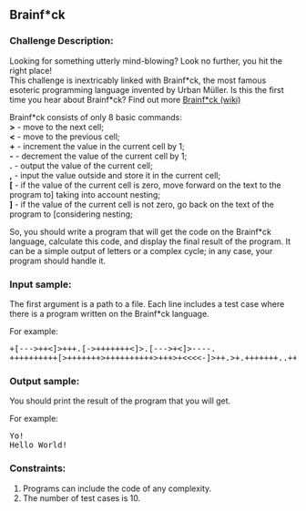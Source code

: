 <h2>Brainf*ck</h2>

<h3>Challenge Description:</h3>

<p>
    Looking for something utterly mind-blowing? Look no further, you hit the right place!<br>
    This challenge is inextricably linked with Brainf*ck, the most famous esoteric programming
    language invented by Urban M&#xFC;ller. Is this the first time you hear about Brainf*ck? Find out more
<a href="https://en.wikipedia.org/wiki/Brainfuck" target="_blank">Brainf*ck (wiki)</a>
</p>

<p>
    Brainf*ck consists of only 8 basic commands:<br>
<b>&gt;</b> - move to the next cell;<br>
<b>&lt;</b> - move to the previous cell;<br>
<b>+</b> - increment the value in the current cell by 1;<br>
<b>-</b> - decrement the value of the current cell by 1;<br>
<b>.</b> - output the value of the current cell;<br>
<b>,</b> - input the value outside and store it in the current cell;<br>
<b>[</b> - if the value of the current cell is zero, move forward on the text to the program to] taking into account
    nesting;<br>
<b>]</b> - if the value of the current cell is not zero, go back on the text of the program to [considering nesting;
</p>

<p>
    So, you should write a program that will get the code on the Brainf*ck language, calculate this code, and display
    the final result of the program. It can be a simple output of letters or a complex cycle; in any case,
    your program should handle it.
</p>

<h3>Input sample:</h3>

<p>
    The first argument is a path to a file. Each line includes a test case where there is a program written
    on the Brainf*ck language.
</p>

<p>
    For example:
</p>

<pre class="description-input-output">+[---&gt;++&lt;]&gt;+++.[-&gt;+++++++&lt;]&gt;.[---&gt;+&lt;]&gt;----.
++++++++++[&gt;+++++++&gt;++++++++++&gt;+++&gt;+&lt;&lt;&lt;&lt;-]&gt;++.&gt;+.+++++++..+++.&gt;++.&lt;&lt;+++++++++++++++.&gt;.+++.------.--------.&gt;+.</pre>

<h3>Output sample:</h3>

<p>
    You should print the result of the program that you will get.
</p>

<p>
    For example:
</p>

<pre class="description-input-output">Yo!
Hello World!</pre>

<h3>Constraints:</h3>
<ol>
<li>Programs can include the code of any complexity.</li>
<li>The number of test cases is 10.</li>
</ol>